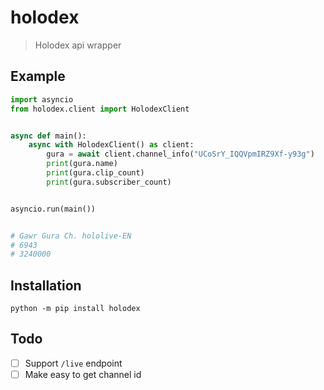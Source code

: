 # holodex

> Holodex api wrapper

## Example

```py
import asyncio
from holodex.client import HolodexClient


async def main():
    async with HolodexClient() as client:
        gura = await client.channel_info("UCoSrY_IQQVpmIRZ9Xf-y93g")
        print(gura.name)
        print(gura.clip_count)
        print(gura.subscriber_count)


asyncio.run(main())


# Gawr Gura Ch. hololive-EN
# 6943
# 3240000
```

## Installation

```
python -m pip install holodex
```

## Todo

- [ ] Support `/live` endpoint
- [ ] Make easy to get channel id
